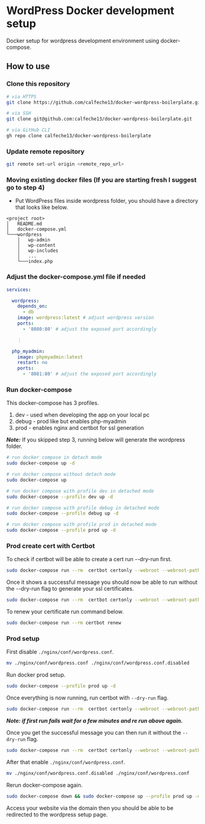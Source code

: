 # WordPress Docker development setup

Docker setup for wordpress development environment using docker-compose.

## How to use

### Clone this repository
```sh
# via HTTPS
git clone https://github.com/calfeche13/docker-wordpress-boilerplate.git

# via SSH
git clone git@github.com:calfeche13/docker-wordpress-boilerplate.git

# via GitHub CLI
gh repo clone calfeche13/docker-wordpress-boilerplate
```

### Update remote repository
```sh
git remote set-url origin <remote_repo_url>
```

### Moving existing docker files (If you are starting fresh I suggest go to step 4)
- Put WordPress files inside wordpress folder, you should have a directory that looks like below.
```
<project root>
│   README.md
│   docker-compose.yml
└───wordpress
    │   wp-admin
    │   wp-content
    │   wp-includes
    │   ...
    └───index.php
```

### Adjust the docker-compose.yml file if needed
```yml
services:

  wordpress:
    depends_on:
      - db
    image: wordpress:latest # adjust wordpress version
    ports:
      - '8080:80' # adjust the exposed port accordingly

    ⋮

  php_myadmin:
    image: phpmyadmin:latest
    restart: no
    ports:
      - '8081:80' # adjust the exposed port accordingly
```

### Run docker-compose

This docker-compose has 3 profiles.
1. dev - used when developing the app on your local pc
2. debug - prod like but enables php-myadmin
3. prod - enables nginx and certbot for ssl generation

**_Note:_** If you skipped step 3, running below will generate the wordpress folder.
```sh
# run docker compose in detach mode
sudo docker-compose up -d

# run docker compose without detach mode
sudo docker-compose up

# run docker compose with profile dev in detached mode
sudo docker-compose --profile dev up -d

# run docker compose with profile debug in detached mode
sudo docker-compose --profile debug up -d

# run docker compose with profile prod in detached mode
sudo docker-compose --profile prod up -d
```

### Prod create cert with Certbot
To check if certbot will be able to create a cert run --dry-run first.

```sh
sudo docker-compose run --rm  certbot certonly --webroot --webroot-path /var/www/certbot/ -d example.org --dry-run
```

Once it shows a successful message you should now be able to run without the --dry-run flag to generate your ssl certificates.

```sh
sudo docker-compose run --rm  certbot certonly --webroot --webroot-path /var/www/certbot/ -d example.org
```

To renew your certificate run command below.

```sh
sudo docker-compose run --rm certbot renew
```

### Prod setup

First disable `./nginx/conf/wordpress.conf`.

```sh
mv ./nginx/conf/wordpress.conf ./nginx/conf/wordpress.conf.disabled
```

Run docker prod setup.

```sh
sudo docker-compose --profile prod up -d
```

Once everything is now running, run certbot with `--dry-run` flag.

```sh
sudo docker-compose run --rm  certbot certonly --webroot --webroot-path /var/www/certbot/ -d example.org --dry-run
```

__*Note: if first run fails wait for a few minutes and re run above again.*__

Once you get the successful message you can then run it without the `--dry-run` flag.

```sh
sudo docker-compose run --rm  certbot certonly --webroot --webroot-path /var/www/certbot/ -d example.org
```

After that enable `./nginx/conf/wordpress.conf`.

```sh
mv ./nginx/conf/wordpress.conf.disabled ./nginx/conf/wordpress.conf
```

Rerun docker-compose again.

```sh
sudo docker-compose down && sudo docker-compose up --profile prod up -d
```

Access your website via the domain then you should be able to be redirected to the wordpress setup page.
